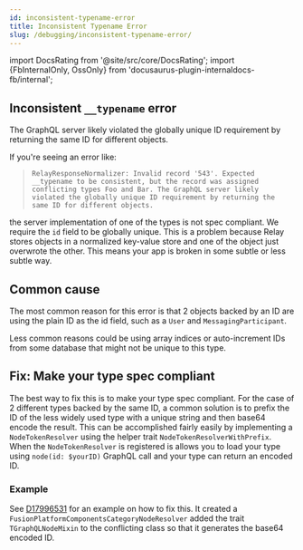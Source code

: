 ```yaml
---
id: inconsistent-typename-error
title: Inconsistent Typename Error
slug: /debugging/inconsistent-typename-error/
---
```


import DocsRating from '@site/src/core/DocsRating';
import {FbInternalOnly, OssOnly} from 'docusaurus-plugin-internaldocs-fb/internal';

## Inconsistent `__typename` error

The GraphQL server likely violated the globally unique ID requirement by returning the same ID for different objects.

If you're seeing an error like:

> `RelayResponseNormalizer: Invalid record '543'. Expected __typename to be consistent, but the record was assigned conflicting types Foo and Bar. The GraphQL server likely violated the globally unique ID requirement by returning the same ID for different objects.`

the server implementation of one of the types is not spec compliant. We require the `id` field to be globally unique. This is a problem because Relay stores objects in a normalized key-value store and one of the object just overwrote the other. This means your app is broken in some subtle or less subtle way.

## Common cause

The most common reason for this error is that 2 objects backed by an ID are using the plain ID as the id field, such as a `User` and `MessagingParticipant`.

Less common reasons could be using array indices or auto-increment IDs from some database that might not be unique to this type.

## Fix: Make your type spec compliant

The best way to fix this is to make your type spec compliant. For the case of 2 different types backed by the same ID, a common solution is to prefix the ID of the less widely used type with a unique string and then base64 encode the result. This can be accomplished fairly easily by implementing a `NodeTokenResolver` using the helper trait `NodeTokenResolverWithPrefix`.  When the `NodeTokenResolver` is registered is allows you to load your type using `node(id: $yourID)` GraphQL call and your type can return an encoded ID.

<FbInternalOnly>

### Example

See [D17996531](https://www.internalfb.com/diff/D17996531) for an example on how to fix this. It created a `FusionPlatformComponentsCategoryNodeResolver` added the trait `TGraphQLNodeMixin` to the conflicting class so that it generates the base64 encoded ID.

</FbInternalOnly>

<DocsRating />
